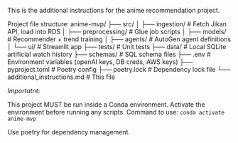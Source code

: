 This is the additional instructions for the anime recommendation project.



Project file structure:
anime-mvp/
├── src/
│   ├── ingestion/          # Fetch Jikan API, load into RDS
│   ├── preprocessing/      # Glue job scripts
│   ├── models/             # Recommender + trend training
│   ├── agents/             # AutoGen agent definitions
│   └── ui/                 # Streamlit app
├── tests/                  # Unit tests
├── data/                   # Local SQLite artificial watch history
├── schemas/                # SQL schema files
├── .env                    # Environment variables (openAI keys, DB creds, AWS keys)
├── pyproject.toml          # Poetry config
├── poetry.lock             # Dependency lock file
└── additional_instructions.md          # This file

*Importatnt*: 

This project MUST be run inside a Conda environment. Activate the environment before running any scripts. Command to use: `conda activate anime-mvp`

Use poetry for dependency management. 










